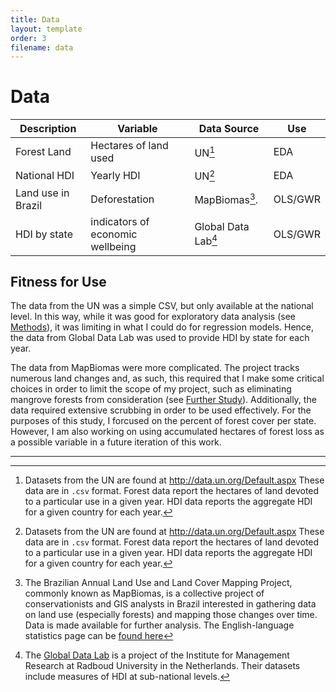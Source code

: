 ```yaml
---
title: Data
layout: template
order: 3
filename: data
--- 
```


# Data

|    Description     |             Variable               |     Data Source     |   Use   |
| ------------------ | ---------------------------------- | ------------------- | ------- |
|    Forest Land     |       Hectares of land used        |        UN[^1]       |   EDA   | 
|    National HDI    |              Yearly HDI            |        UN[^1]       |   EDA   |
| Land use in Brazil |            Deforestation           |    MapBiomas[^2].   | OLS/GWR |
|     HDI by state   | indicators of economic wellbeing   | Global Data Lab[^3] | OLS/GWR |

## Fitness for Use

The data from the UN was a simple CSV, but only available at the national level. In this way, while it was good for exploratory data analysis (see [Methods](methods)), it was limiting in what I could do for regression models. Hence, the data from Global Data Lab was used to provide HDI by state for each year.

The data from MapBiomas were more complicated. The project tracks numerous land changes and, as such, this required that I make some critical choices in order to limit the scope of my project, such as eliminating mangrove forests from consideration (see [Further Study](next)). Additionally, the data required extensive scrubbing in order to be used effectively. For the purposes of this study, I forcused on the percent of forest cover per state. However, I am also working on using accumulated hectares of forest loss as a possible variable in a future iteration of this work.

---

[^1]: Datasets from the UN are found at http://data.un.org/Default.aspx These data are in `.csv` format. Forest data report the hectares of land devoted to a particular use in a given year. HDI data reports the aggregate HDI for a given country for each year.

[^2]: The Brazilian Annual Land Use and Land Cover Mapping Project, commonly known as MapBiomas, is a collective project of conservationists and GIS analysts in Brazil interested in gathering data on land use (especially forests) and mapping those changes over time. Data is made available for further analysis. The English-language statistics page can be [found here](https://mapbiomas.org/en/estatisticas?cama_set_language=en)

[^3]: The [Global Data Lab](https://globaldatalab.org) is a project of the Institute for Management Research at Radboud University in the Netherlands. Their datasets include measures of HDI at sub-national levels.
